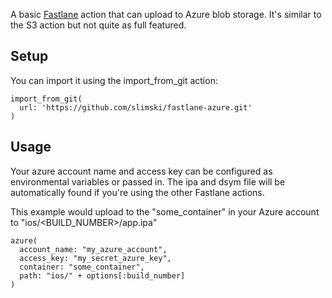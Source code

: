 A basic [Fastlane](https://fastlane.tools/) action that can upload to Azure blob storage. It's similar to the S3 action but not quite as full featured.

## Setup
You can import it using the import_from_git action:
```
import_from_git(
  url: 'https://github.com/slimski/fastlane-azure.git'  
)
```

## Usage
Your azure account name and access key can be configured as environmental variables or passed in. The ipa and dsym file will be automatically found if you're using the other Fastlane actions.

This example would upload to the "some_container" in your Azure account to "ios/<BUILD_NUMBER>/app.ipa"
```
azure(
  account_name: "my_azure_account",
  access_key: "my_secret_azure_key",
  container: "some_container",
  path: "ios/" + options[:build_number]
)
```
